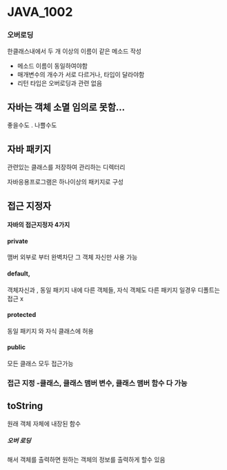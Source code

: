 # JAVA_1002

### 오버로딩

한클래스내에서 두 개 이상의 이름이 같은 메소드 작성

- 메소드 이름이 동일하여야함
- 매개변수의 개수가 서로 다르거나, 타입이 달라야함
- 리턴 타입은 오버로딩과 관련 없음

## 자바는 객체 소멸 임의로 못함...

좋을수도 . 나쁠수도 



## 자바 패키지 

관련있는 클래스를 저장하여 관리하는 디렉터리

자바응용프로그램은 하나이상의 패키지로 구성

## 접근 지정자 

#### 자바의 접근지정자 4가지

#### private 

맴버 외부로 부터 완벽차단 그 객체 자신만 사용 가능

#### default,

객체자신과 , 동일 패키지 내에 다른 객체들, 자식 객체도 다른 패키지 일경우 디폴트는 접근 x

#### protected 

동일 패키지 와 자식 클래스에 허용

#### public 

모든 클래스 모두 접근가능

### 접근 지정 -클래스, 클래스 맴버 변수, 클래스 맴버 함수 다 가능 

## toString

원래 객체 자체에 내장된 함수 

##### 오버 로딩

해서 객체를 출력하면 원하는 객체의 정보를 출력하게 할수 있음
